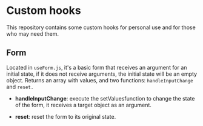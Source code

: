 # Custom hooks

This repository contains some custom hooks for personal use and for those who may need them.

## Form 

Located in `useForm.js`, it's a basic form that receives an argument for an initial state, if it does not receive arguments, the initial state will be an empty object. Returns an array with values, and two functions: `handleInputChange` and `reset.`

- **handleInputChange**: execute the setValues ​​function to change the state ​​of the form, it receives a target object as an argument.

- **reset**: reset the form to its original state.

